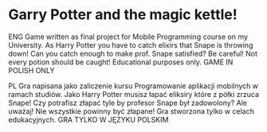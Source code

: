 # Garry Potter and the magic kettle!

ENG
Game written as final project for Mobile Programming course on my University. As Harry Potter you have to catch elixirs that Snape is throwing down! Can you catch enough to make prof. Snape satisfied? Be careful! Not every potion should be caught!
Educational purposes only.
GAME IN POLISH ONLY

PL
Gra napisana jako zaliczenie kursu Programowanie aplikacji mobilnych w ramach studiów. Jako Harry Potter musisz łapać eliksiry które z półki zrzuca Snape! Czy potrafisz złapać tyle by profesor Snape był zadowolony? Ale uważaj! Nie wszystkie powinny być złapane!
Gra stworzona tylko w celach edukacyjnych.
GRA TYLKO W JĘZYKU POLSKIM
